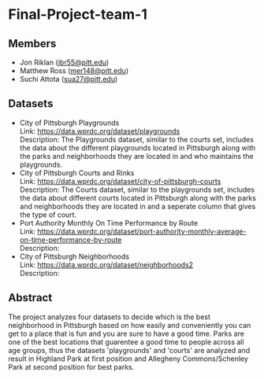 # Final-Project-team-1
## Members
* Jon Riklan  (jbr55@pitt.edu)
* Matthew Ross (mer148@pitt.edu) 
* Suchi Attota (sua27@pitt.edu)
## Datasets
* City of Pittsburgh Playgrounds  
Link: https://data.wprdc.org/dataset/playgrounds  
Description: The Playgrounds dataset, similar to the courts set, includes the data about the different playgrounds located in Pittsburgh along with the parks and neighborhoods they are located in and who maintains the playgrounds.  
* City of Pittsburgh Courts and Rinks  
Link: https://data.wprdc.org/dataset/city-of-pittsburgh-courts  
Description: The Courts dataset, similar to the playgrounds set, includes the data about different courts located in Pittsburgh along with the parks and neighborhoods they are located in and a seperate column that gives the type of court.  
* Port Authority Monthly On Time Performance by Route  
Link: https://data.wprdc.org/dataset/port-authority-monthly-average-on-time-performance-by-route  
Description:
* City of Pittsburgh Neighborhoods  
Link: https://data.wprdc.org/dataset/neighborhoods2  
Description:
## Abstract
The project analyzes four datasets to decide which is the best neighborhood in Pittsburgh based on how easily and conveniently you can get to a place that is fun and you are sure to have a good time. Parks are one of the best locations that guarentee a good time to people across all age groups, thus the datasets 'playgrounds' and 'courts' are analyzed and result in Highland Park at first position and Allegheny Commons/Schenley Park at second position for best parks.
